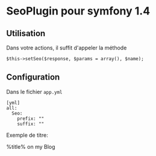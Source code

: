 # SeoPlugin pour symfony 1.4

## Utilisation

Dans votre actions, il suffit d'appeler la méthode

    $this->setSeo($response, $params = array(), $name);
    
## Configuration

Dans le fichier `app.yml`

    [yml]
    all:
      Seo:
        prefix: ""
        suffix: ""
        
        
Exemple de titre:


%title% on my Blog

